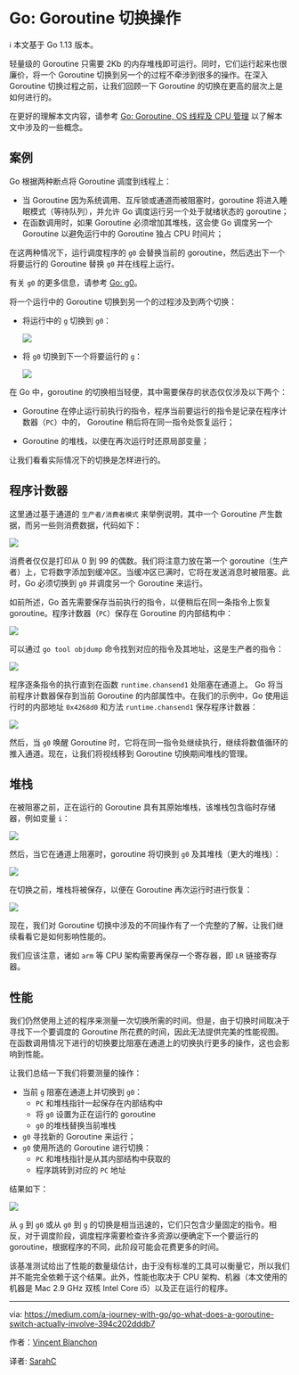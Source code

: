 # Go: Goroutine 切换操作

ℹ️ 本文基于 Go 1.13 版本。

轻量级的 Goroutine 只需要 2Kb 的内存堆栈即可运行。同时，它们运行起来也很廉价，将一个 Goroutine 切换到另一个的过程不牵涉到很多的操作。在深入 Goroutine 切换过程之前，让我们回顾一下 Goroutine 的切换在更高的层次上是如何进行的。

在更好的理解本文内容，请参考 [Go: Goroutine, OS 线程及 CPU 管理](Go-Goroutine-OS-Thread-and-CPU-Management.md) 以了解本文中涉及的一些概念。

## 案例

Go 根据两种断点将 Goroutine 调度到线程上：

* 当 Goroutine 因为系统调用、互斥锁或通道而被阻塞时，goroutine 将进入睡眠模式（等待队列），并允许 Go 调度运行另一个处于就绪状态的 goroutine；
* 在函数调用时，如果 Goroutine 必须增加其堆栈，这会使 Go 调度另一个 Goroutine 以避免运行中的 Goroutine 独占 CPU 时间片；

在这两种情况下，运行调度程序的 `g0` 会替换当前的 goroutine，然后选出下一个将要运行的 Goroutine 替换 `g0` 并在线程上运行。

有关 `g0` 的更多信息，请参考 [Go: g0](Go-g0-Special-Goroutine.md)。

将一个运行中的 Goroutine 切换到另一个的过程涉及到两个切换：

* 将运行中的 `g` 切换到 `g0`：

  ![](../img/goroutine-switch-2.png)

* 将 `g0` 切换到下一个将要运行的 `g`：

  ![](../img/goroutine-switch-3.png)

在 Go 中，goroutine 的切换相当轻便，其中需要保存的状态仅仅涉及以下两个：

* Goroutine 在停止运行前执行的指令，程序当前要运行的指令是记录在程序计数器（`PC`）中的， Goroutine 稍后将在同一指令处恢复运行；

* Goroutine 的堆栈，以便在再次运行时还原局部变量；

让我们看看实际情况下的切换是怎样进行的。

## 程序计数器

这里通过基于通道的 ` 生产者/消费者模式 ` 来举例说明，其中一个 Goroutine 产生数据，而另一些则消费数据，代码如下：

![](../img/goroutine-switch-4.png)

消费者仅仅是打印从 0 到 99 的偶数。我们将注意力放在第一个 goroutine（生产者）上，它将数字添加到缓冲区。当缓冲区已满时，它将在发送消息时被阻塞。此时，Go 必须切换到 `g0` 并调度另一个 Goroutine 来运行。

如前所述，Go 首先需要保存当前执行的指令，以便稍后在同一条指令上恢复 goroutine。程序计数器（`PC`）保存在 Goroutine 的内部结构中：

![](../img/goroutine-switch-5.png)

可以通过 `go tool objdump` 命令找到对应的指令及其地址，这是生产者的指令：

![](../img/goroutine-switch-6.png)

程序逐条指令的执行直到在函数 `runtime.chansend1` 处阻塞在通道上。 Go 将当前程序计数器保存到当前 Goroutine 的内部属性中。在我们的示例中，Go 使用运行时的内部地址 `0x4268d0` 和方法 `runtime.chansend1` 保存程序计数器：

![](../img/goroutine-switch-7.png)

然后，当 `g0` 唤醒 Goroutine 时，它将在同一指令处继续执行，继续将数值循环的推入通道。现在，让我们将视线移到 Goroutine 切换期间堆栈的管理。

## 堆栈

在被阻塞之前，正在运行的 Goroutine 具有其原始堆栈，该堆栈包含临时存储器，例如变量 `i`：

![](../img/goroutine-switch-8.png)

然后，当它在通道上阻塞时，goroutine 将切换到 `g0` 及其堆栈（更大的堆栈）：

![](../img/goroutine-switch-9.png)

在切换之前，堆栈将被保存，以便在 Goroutine 再次运行时进行恢复：

![](../img/goroutine-switch-10.png)

现在，我们对 Goroutine 切换中涉及的不同操作有了一个完整的了解，让我们继续看看它是如何影响性能的。

我们应该注意，诸如 `arm` 等 CPU 架构需要再保存一个寄存器，即 `LR` 链接寄存器。

## 性能

我们仍然使用上述的程序来测量一次切换所需的时间。但是，由于切换时间取决于寻找下一个要调度的 Goroutine 所花费的时间，因此无法提供完美的性能视图。在函数调用情况下进行的切换要比阻塞在通道上的切换执行更多的操作，这也会影响到性能。

让我们总结一下我们将要测量的操作：

* 当前 `g` 阻塞在通道上并切换到 `g0`：
  * `PC` 和堆栈指针一起保存在内部结构中
  * 将 `g0` 设置为正在运行的 goroutine
  * `g0` 的堆栈替换当前堆栈
* `g0` 寻找新的 Goroutine 来运行；
* `g0` 使用所选的 Goroutine 进行切换：
  * `PC` 和堆栈指针是从其内部结构中获取的
  * 程序跳转到对应的 `PC` 地址

结果如下：

![](../img/goroutine-switch-11.png)

从 `g` 到 `g0` 或从 `g0` 到 `g` 的切换是相当迅速的，它们只包含少量固定的指令。相反，对于调度阶段，调度程序需要检查许多资源以便确定下一个要运行的 goroutine，根据程序的不同，此阶段可能会花费更多的时间。

该基准测试给出了性能的数量级估计，由于没有标准的工具可以衡量它，所以我们并不能完全依赖于这个结果。此外，性能也取决于 CPU 架构、机器（本文使用的机器是 Mac 2.9 GHz 双核 Intel Core i5）以及正在运行的程序。

---

via: https://medium.com/a-journey-with-go/go-what-does-a-goroutine-switch-actually-involve-394c202dddb7

作者：[Vincent Blanchon](https://medium.com/@blanchon.vincent)

译者: [SarahC](https://github.com/SarahChenBJ)